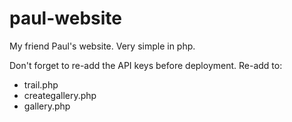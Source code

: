 # paul-website
My friend Paul's website. Very simple in php.

Don't forget to re-add the API keys before deployment. Re-add to:

- trail.php
- creategallery.php
- gallery.php
